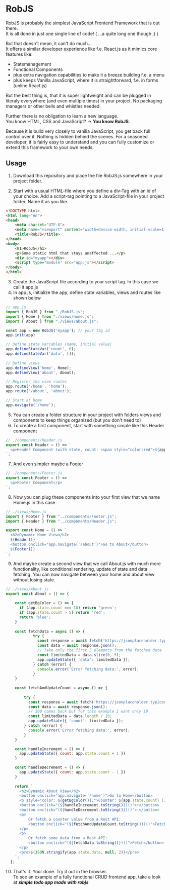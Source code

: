 # RobJS
RobJS is probably the simplest JavaScript Frontend Framework that is out there.<br /> 
It is all done in just one single line of code! ( ...a quite long one though ;) )

But that doesn't mean, it can't do much...<br />
It offers a similar developer experience like f.e. React.js as it mimics
core features like: 
- Statemanagement
- Functional Components
- plus extra navigation capabilities to make it a breeze building f.e. a menu
- plus keeps Vanilla JavaScript, where it is straightforward, f.e. in forms (unline React.js)

But the best thing is, that it is super lightweight and can be plugged in literaly everywhere (and even multiple times) in your project. No packaging managers or other bells and whistles needed.

Further there is no obligation to learn a new language.<br /> 
You know HTML, CSS and JavaScript? -> **You know RobJS**.

Because it is build very closely to vanilla JavaScript, you get back full control over it. 
Nothing is hidden behind the scenes. For a seasoned developer, it is fairly easy to understand and you can fully customize or extend this framework to your own needs.

## Usage
1. Download this repository and place the file RobJS.js somewhere in your project folder.

2. Start with a usual HTML-file where you define a div-Tag with an id of your choice.
Add a script-tag pointing to a JavaScript-file in your project folder. Name it as you like.

```html
<!DOCTYPE html>
<html lang="en">
<head>
    <meta charset="UTF-8">
    <meta name="viewport" content="width=device-width, initial-scale=1.0">
    <title>RobJS</title>
</head>
<body>
    <h1>RobJS</h1>
    <p>Some static html that stays unaffected ...</p>
    <div id="myapp"></div>
    <script type="module" src="app.js"></script>
</body>
</html>
```

3. Create the JavaScript file according to your script tag. In this case we call it app.js
4. In app.js, initialize the app, define state variables, views and routes like shown below
```js
// app.js
import { RobJS } from "./RobJS.js";
import { Home } from "./views/home.js";
import { About } from "./views/about.js";

const app = new RobJS('myapp'); // your tag id
app.init(app)

// Define state variables (name, initial value)
app.defineStateVar('count', 0);
app.defineStateVar('data', []);
  
// Define views
app.defineView('home', Home);
app.defineView('about', About);

// Register the view routes
app.route('/home', 'home');
app.route('/about', 'about');

// Start at home
app.navigate('/home');
```
5. You can create a folder structure in your project with folders views and components to keep things organized (but you don't need to)
6. To create a first component, start with something simple like this Header component
```js
// ./components/Header.js
export const Header = () => `
  <p>Header Component (with state, count: <span style="color:red">${app.state.count}</span>)</p>
`;
```
7. And even simpler maybe a Footer
```js
// ./components/Footer.js
export const Footer = () => `
  <p>Footer Component</p>
`;
```
8. Now you can plug these components into your first view that we name Home.js in this case
```js
// ./views/Home.js
import { Footer } from "../components/Footer.js";
import { Header } from "../components/Header.js";

export const Home = () => `
  <h2>Dynamic Home View</h2>
  ${Header()}
  <button onclick="app.navigate('/about')">Go to About</button>
  ${Footer()}
`;
```
9. And maybe create a second view that we call About.js with much more functionality, like conditional rendering, update of state and data fetching. You can now navigate between your home and about view without losing state.
```js
// ./views/About.js
export const About = () => {
  
    const getBgColor = () => {
      if (app.state.count === 10) return 'green';
      if (app.state.count > 5) return 'red';
      return 'blue';
    }
    
    const fetchData = async () => {
            try {
              const response = await fetch('https://jsonplaceholder.typicode.com/posts');
              const data = await response.json();
              // Take only the first 5 elements from the fetched data
              const limitedData = data.slice(0, 5);
              app.updateState({ 'data': limitedData });
            } catch (error) {
              console.error('Error fetching data:', error);
            }
    }
  
    const fetchAndUpdateCount = async () => {
        
        try {
          const response = await fetch('https://jsonplaceholder.typicode.com/posts');
          const data = await response.json();
          // 100 comes back but for this example I want only 10
          const limitedData = data.length / 10;
          app.updateState({ 'count': limitedData });
        } catch (error) {
          console.error('Error fetching data:', error);
        }
    }

    const handleIncrement = () => {
      app.updateState({ count: app.state.count + 1 })
    }

    const handleDecrement = () => {
      app.updateState({ count: app.state.count - 1 })
    }
  
    return `
      <h2>Dynamic About View</h2>
      <button onclick="app.navigate('/home')">Go to Home</button>
      <p style="color: ${getBgColor()};">Counter: ${app.state.count} (I change color when > 5 or == 10)</p>
      <button onclick="(${handleIncrement.toString()})()">+</button>
      <button onclick="(${handleDecrement.toString()})()">-</button>
      <p>
          Or fetch a counter value from a Rest API:
          <button onclick="(${fetchAndUpdateCount.toString()})()">Fetch</button>
      </p>
      <p>
          Or fetch some data from a Rest API:
          <button onclick="(${fetchData.toString()})()">Fetch</button>
      </p>
      <pre>${JSON.stringify(app.state.data, null, 2)}</pre>
    `;
  };
```
10. That's it. Your done. Try it out in the browser.<br />
To see an example of a fully functional CRUD frontend app, take a look at ***simple todo app made with robjs***